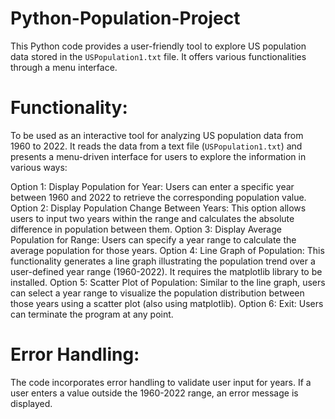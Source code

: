 # Python-Population-Project
This Python code provides a user-friendly tool to explore US population data stored in the `USPopulation1.txt` file. It offers various functionalities through a menu interface.



# Functionality:
To be used as an interactive tool for analyzing US population data from 1960 to 2022. It reads the data from a text file (`USPopulation1.txt`) and presents a menu-driven interface for users to explore the information in various ways:

Option 1: Display Population for Year: Users can enter a specific year between 1960 and 2022 to retrieve the corresponding population value.
Option 2: Display Population Change Between Years: This option allows users to input two years within the range and calculates the absolute difference in population between them.
Option 3: Display Average Population for Range: Users can specify a year range to calculate the average population for those years.
Option 4: Line Graph of Population: This functionality generates a line graph illustrating the population trend over a user-defined year range (1960-2022). It requires the matplotlib library to be installed.
Option 5: Scatter Plot of Population: Similar to the line graph, users can select a year range to visualize the population distribution between those years using a scatter plot (also using matplotlib).
Option 6: Exit: Users can terminate the program at any point.



# Error Handling:
The code incorporates error handling to validate user input for years. If a user enters a value outside the 1960-2022 range, an error message is displayed.

